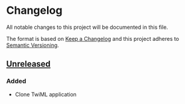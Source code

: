 # Changelog
All notable changes to this project will be documented in this file.

The format is based on [Keep a Changelog](http://keepachangelog.com/)
and this project adheres to [Semantic Versioning](http://semver.org/).

## [Unreleased]
### Added
- Clone TwiML application

[Unreleased]: https://github.com/rbdr/sms-brigadistas/compare/master...develop
